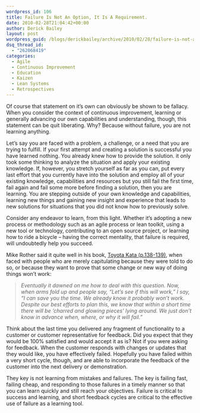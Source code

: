 ```yaml
---
wordpress_id: 106
title: Failure Is Not An Option, It Is A Requirement.
date: 2010-02-28T21:04:42+00:00
author: Derick Bailey
layout: post
wordpress_guid: /blogs/derickbailey/archive/2010/02/28/failure-is-not-an-option-it-is-a-requirement.aspx
dsq_thread_id:
  - "262068419"
categories:
  - Agile
  - Continuous Improvement
  - Education
  - Kaizen
  - Lean Systems
  - Retrospectives
---
```

Of course that statement on it’s own can obviously be shown to be fallacy. When you consider the context of continuous improvement, learning or generally advancing our own capabilities and understanding, though, this statement can be quit liberating. Why? Because without failure, you are not learning anything.

Let’s say you are faced with a problem, a challenge, or a need that you are trying to fulfill. If your first attempt and creating a solution is successful you have learned nothing. You already knew how to provide the solution. it only took some thinking to analyze the situation and apply your existing knowledge. If, however, you stretch yourself as far as you can, put every last effort that you currently have into the solution and employ all of your existing knowledge, capabilities and resources but you still fail the first time, fail again and fail some more before finding a solution, then you are learning. You are stepping outside of your own knowledge and capabilities, learning new things and gaining new insight and experience that leads to new solutions for situations that you did not know how to previously solve.

Consider any endeavor to learn, from this light. Whether it’s adopting a new process or methodology such as an agile process or lean toolkit, using a new tool or technology, contributing to an open source project, or learning how to ride a bicycle &#8211; having the correct mentality, that failure is required, will undoubtedly help you succeed.

Mike Rother said it quite well in his book, [Toyota Kata (p.138-139)](http://books.google.com/books?id=rFDq1DYprzYC&lpg=PP1&dq=toyota%20kata&pg=PA138#v=onepage&q=&f=false), when faced with people who are merely capitulating because they were told to do so, or because they want to prove that some change or new way of doing things won’t work:

> _Eventually it dawned on me how to deal with this question. Now, when arms fold up and people say, “Let’s see if this will work,” I say, “I can save you the time. We already know it probably won’t work. Despite our best efforts to plan this, we know that within a short time there will be ‘charred and glowing pieces’ lying around. We just don’t know in advance when, where, or why it will fail.”_

Think about the last time you delivered any fragment of functionality to a customer or customer representative for feedback. Did you expect that they would be 100% satisfied and would accept it as is? Not if you were asking for feedback. When the customer responds with changes or updates that they would like, you have effectively failed. Hopefully you have failed within a very short cycle, though, and are able to incorporate the feedback of the customer into the next delivery or demonstration. 

They key is not learning from mistakes and failures. The key is failing fast, failing cheap, and responding to those failures in a timely manner so that you can learn quickly and still reach your objectives. Failure is critical to success and learning, and short feedback cycles are critical to the effective use of failure as a learning tool.